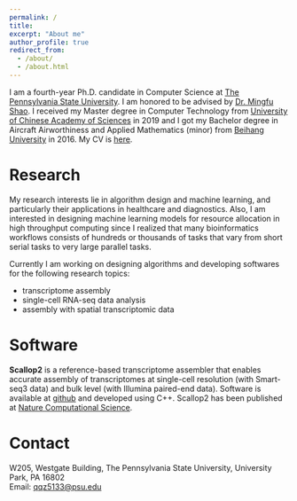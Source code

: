 ```yaml
---
permalink: /
title: 
excerpt: "About me"
author_profile: true
redirect_from: 
  - /about/
  - /about.html
---
```


I am a fourth-year Ph.D. candidate in Computer Science at [The Pennsylvania State University](https://www.psu.edu/). I am honored to be advised by [Dr. Mingfu Shao](https://sites.psu.edu/mxs2589/). I received my Master degree in Computer Technology from [University of Chinese Academy of Sciences](https://english.cas.cn/) in 2019 and I got my Bachelor degree in Aircraft Airworthiness and Applied Mathematics (minor) from [Beihang University](https://ev.buaa.edu.cn/) in 2016. My CV is [here](http://QiminZhang77.github.io/files/QiminZhang_resume.pdf).

Research
======
My research interests lie in algorithm design and machine learning, and particularly their applications in healthcare and diagnostics. Also, I am interested in designing machine learning models for resource allocation in high throughput computing since I realized that many bioinformatics workflows consists of hundreds or thousands of tasks that vary from short serial tasks to very large parallel tasks. 

Currently I am working on designing algorithms and developing softwares for the following research topics:
- transcriptome assembly
- single-cell RNA-seq data analysis
- assembly with spatial transcriptomic data 

Software
======
**Scallop2** is a reference-based transcriptome assembler that enables accurate assembly of transcriptomes at single-cell resolution (with Smart-seq3 data) and bulk level (with Illumina paired-end data). Software is available at [github](https://github.com/Shao-Group/scallop2) and developed using C++. Scallop2 has been published at [Nature Computational Science](https://rdcu.be/cJ0Oa). 

Contact
======
W205, Westgate Building, The Pennsylvania State University, University Park, PA 16802 \
Email: qqz5133@psu.edu
